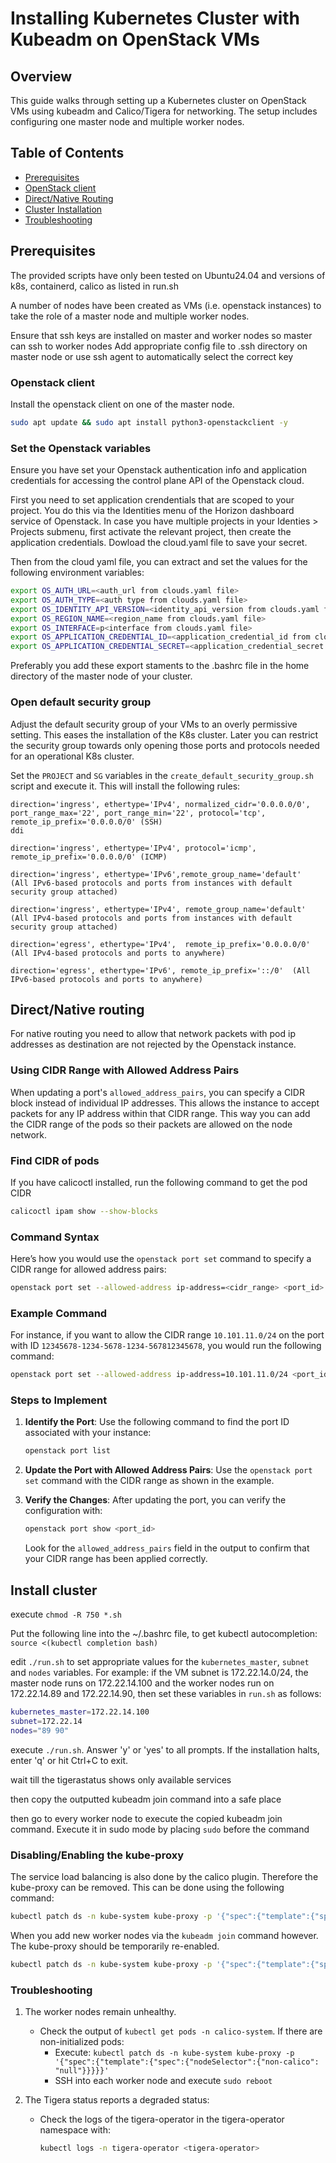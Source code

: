 # Installing Kubernetes Cluster with Kubeadm on OpenStack VMs

## Overview

This guide walks through setting up a Kubernetes cluster on OpenStack VMs using kubeadm and Calico/Tigera for networking. The setup includes configuring one master node and multiple worker nodes.

## Table of Contents

- [Prerequisites](#prerequisites)
- [OpenStack client](#openstack-client)
- [Direct/Native Routing](#directnative-routing)
- [Cluster Installation](#install-cluster)
- [Troubleshooting](#troubleshooting)

## Prerequisites

The provided scripts have only been tested on Ubuntu24.04 and versions of k8s, containerd, calico as listed in run.sh

A number of nodes have been created as VMs (i.e. openstack instances) to take the role of a master node and multiple worker nodes.

Ensure that ssh keys are installed on master and worker nodes so master can ssh to worker nodes
Add appropriate config file to .ssh directory on master node or use ssh agent to automatically select the correct key

### Openstack client

Install the openstack client on one of the master node.

```bash
sudo apt update && sudo apt install python3-openstackclient -y
```

### Set the Openstack variables

Ensure you have set your Openstack authentication info and application credentials for accessing the control plane API of the Openstack cloud.

First you need to set application crendentials that are scoped to your project. You do this via the Identities menu of the Horizon dashboard service of Openstack. In case you have multiple projects in your Identies > Projects submenu, first activate the relevant project, then create the application credentials. Dowload the cloud.yaml file to save your secret.

Then from the cloud yaml file, you can extract and set the values for the following environment variables:

```bash
export OS_AUTH_URL=<auth_url from clouds.yaml file>
export OS_AUTH_TYPE=<auth type from clouds.yaml file>
export OS_IDENTITY_API_VERSION=<identity_api_version from clouds.yaml file>
export OS_REGION_NAME=<region_name from clouds.yaml file>
export OS_INTERFACE=p<interface from clouds.yaml file>
export OS_APPLICATION_CREDENTIAL_ID=<application_credential_id from clouds.yaml file>
export OS_APPLICATION_CREDENTIAL_SECRET=<application_credential_secret from clouds.yaml file>
```

Preferably you add these export staments to the .bashrc file in the home directory of the master node of your cluster.

### Open default security group

Adjust the default security group of your VMs to an overly permissive setting. This eases the installation of the K8s cluster. Later you can restrict the security group towards only opening those ports and protocols needed for an operational K8s cluster.

Set the `PROJECT` and `SG` variables in the `create_default_security_group.sh` script and execute it. This will install the following rules:

```plaintext
direction='ingress', ethertype='IPv4', normalized_cidr='0.0.0.0/0', port_range_max='22', port_range_min='22', protocol='tcp', remote_ip_prefix='0.0.0.0/0' (SSH)                                                                                                            ddi

direction='ingress', ethertype='IPv4', protocol='icmp', remote_ip_prefix='0.0.0.0/0' (ICMP)

direction='ingress', ethertype='IPv6',remote_group_name='default'  (All IPv6-based protocols and ports from instances with default security group attached)

direction='ingress', ethertype='IPv4', remote_group_name='default' (All IPv4-based protocols and ports from instances with default security group attached)

direction='egress', ethertype='IPv4',  remote_ip_prefix='0.0.0.0/0' (All IPv4-based protocols and ports to anywhere)

direction='egress', ethertype='IPv6', remote_ip_prefix='::/0'  (All IPv6-based protocols and ports to anywhere)
```

## Direct/Native routing

For native routing you need to allow that network packets with pod ip addresses as destination are not rejected by the Openstack instance.

### Using CIDR Range with Allowed Address Pairs

When updating a port's `allowed_address_pairs`, you can specify a CIDR block instead of individual IP addresses. This allows the instance to accept packets for any IP address within that CIDR range. This way you can add the CIDR range of the pods so their packets are allowed on the node network.

### Find CIDR of pods

If you have calicoctl installed, run the following command to get the pod CIDR

```bash
calicoctl ipam show --show-blocks
```

### Command Syntax

Here’s how you would use the `openstack port set` command to specify a CIDR range for allowed address pairs:

```bash
openstack port set --allowed-address ip-address=<cidr_range> <port_id>
```

### Example Command

For instance, if you want to allow the CIDR range `10.101.11.0/24` on the port with ID `12345678-1234-5678-1234-567812345678`, you would run the following command:

```bash
openstack port set --allowed-address ip-address=10.101.11.0/24 <port_id>
```

### Steps to Implement

1. **Identify the Port**: Use the following command to find the port ID associated with your instance:

   ```bash
   openstack port list
   ```

2. **Update the Port with Allowed Address Pairs**: Use the `openstack port set` command with the CIDR range as shown in the example.

3. **Verify the Changes**: After updating the port, you can verify the configuration with:

   ```bash
   openstack port show <port_id>
   ```

   Look for the `allowed_address_pairs` field in the output to confirm that your CIDR range has been applied correctly.

## Install cluster

execute `chmod -R 750 *.sh`

Put the following line into the ~/.bashrc file, to get kubectl autocompletion: `source <(kubectl completion bash)`

edit `./run.sh` to set appropriate values for the `kubernetes_master`, `subnet` and `nodes` variables. For example: if the VM subnet is 172.22.14.0/24, the master node runs on 172.22.14.100 and the worker nodes run on 172.22.14.89 and 172.22.14.90, then set these variables in `run.sh` as follows:

```bash
kubernetes_master=172.22.14.100
subnet=172.22.14
nodes="89 90"
```

execute `./run.sh`. Answer 'y' or 'yes' to all prompts. If the installation halts, enter 'q' or hit Ctrl+C to exit.

wait till the tigerastatus shows only available services

then copy the outputted kubeadm join command into a safe place

then go to every worker node to execute the copied kubeadm join command. Execute it in sudo mode by placing `sudo` before the command

### Disabling/Enabling the kube-proxy

The service load balancing is also done by the calico plugin. Therefore the kube-proxy can be removed.
This can be done using the following command:

```bash
kubectl patch ds -n kube-system kube-proxy -p '{"spec":{"template":{"spec":{"nodeSelector":{"non-calico": "true"}}}}}'
```

When you add new worker nodes via the `kubeadm join` command however. The kube-proxy should be temporarily re-enabled.

```bash
kubectl patch ds -n kube-system kube-proxy -p '{"spec":{"template":{"spec":{"nodeSelector":{"non-calico": null}}}}}'
```

### Troubleshooting

1. The worker nodes remain unhealthy.
   - Check the output of `kubectl get pods -n calico-system`. If there are non-initialized pods:
     - Execute: `kubectl patch ds -n kube-system kube-proxy -p '{"spec":{"template":{"spec":{"nodeSelector":{"non-calico": "null"}}}}}'`
     - SSH into each worker node and execute `sudo reboot`

2. The Tigera status reports a degraded status:
   - Check the logs of the tigera-operator in the tigera-operator namespace with:

     ```bash
     kubectl logs -n tigera-operator <tigera-operator>
     ```
